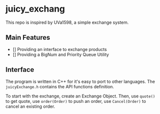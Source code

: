 # juicy_exchang
This repo is inspired by UVa1598, a simple exchange system.

## Main Features
 - [] Providing an interface to exchange products
 - [] Providing a BigNum and Priority Queue Utility
 
## Interface
The program is written in C++ for it's easy to port to other languages. The `juicyExchange.h` contains the API functions definition.

To start with the exchange, create an Exchange Object.
Then, use `quote()` to get quote, use `order(Order)` to push an order, use `Cancel(Order)` to cancel an existing order. 

